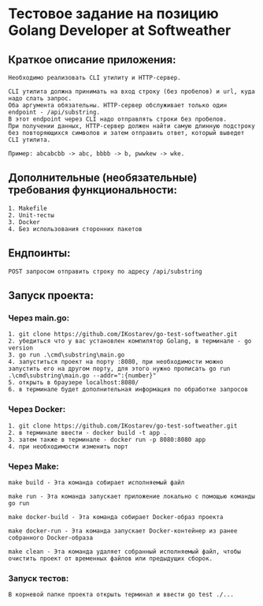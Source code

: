 # Тестовое задание на позицию Golang Developer at Softweather

## Краткое описание приложения:
```
Необходимо реализовать CLI утилиту и HTTP-сервер.

CLI утилита должна принимать на вход строку (без пробелов) и url, куда надо слать запрос.
Оба аргумента обязательны. HTTP-сервер обслуживает только один endpoint - /api/substring.
В этот endpoint через CLI надо отправлять строки без пробелов. 
При получении данных, HTTP-сервер должен найти самую длинную подстроку без повторяющихся символов и затем отправить ответ, который выведет CLI утилита. 

Пример: abcabcbb -> abc, bbbb -> b, pwwkew -> wke.
```

## Дополнительные (необязательные) требования функциональности:
```
1. Makefile
2. Unit-тесты
3. Docker
4. Без использования сторонних пакетов
```

## Ендпоинты:
```
POST запросом отправить строку по адресу /api/substring
```

## Запуск проекта:

### Через main.go:
```
1. git clone https://github.com/IKostarev/go-test-softweather.git
2. убедиться что у вас установлен компилятор Golang, в терминале - go version
3. go run .\cmd\substring\main.go
4. запуститься проект на порту :8080, при необходимости можно запустить его на другом порту, для этого нужно прописать go run .\cmd\substring\main.go --addr=":{number}"
5. открыть в браузере localhost:8080/
6. в терминале будет дополнительная информация по обработке запросов
```

### Через Docker:
```
1. git clone https://github.com/IKostarev/go-test-softweather.git
2. в терминале ввести - docker build -t app .
3. затем также в терминале - docker run -p 8080:8080 app
4. при необходимости изменить порт
```

### Через Make:
```
make build - Эта команда собирает исполняемый файл
```
```
make run - Эта команда запускает приложение локально с помощью команды go run
```
```
make docker-build - Эта команда собирает Docker-образ проекта
```
```
make docker-run - Эта команда запускает Docker-контейнер из ранее собранного Docker-образа
```
```
make clean - Эта команда удаляет собранный исполняемый файл, чтобы очистить проект от временных файлов или предыдущих сборок.
```

### Запуск тестов:
```
В корневой папке проекта открыть терминал и ввести go test ./...
```